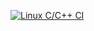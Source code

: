 [![Linux C/C++ CI](https://github.com/SrikarGathey1/M1_Game_357/actions/workflows/linux.yml/badge.svg)](https://github.com/SrikarGathey1/M1_Game_357/actions/workflows/linux.yml)
